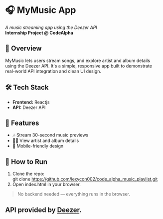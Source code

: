 # 🎧 MyMusic App  

_A music streaming app using the Deezer API_  
**Internship Project @ CodeAlpha**

## 🚀 Overview  
MyMusic lets users stream songs, and explore artist and album details using the Deezer API. It's a simple, responsive app built to demonstrate real-world API integration and clean UI design.

## 🛠 Tech Stack  
- **Frontend:** Reactjs
- **API:** Deezer API  

## 🔑 Features  
- 🎶 Stream 30-second music previews  
- 🧑‍🎤 View artist and album details  
- 📱 Mobile-friendly design  

## 📂 How to Run  
1. Clone the repo:  
   git clone https://github.com/lexycon002/code_alpha_music_playlist.git 
2. Open index.html in your browser.

> No backend needed — everything runs in the browser.


## API provided by [Deezer](https://developers.deezer.com/api).

